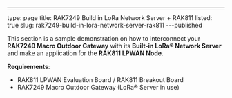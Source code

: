 ---
type: page
title: RAK7249 Build in LoRa Network
Server + RAK811
listed: true
slug: rak7249-build-in-lora-network-server-rak811
---published

This section is a sample demonstration on how to interconnect your **RAK7249 Macro Outdoor Gateway** with its **Built-in LoRa® Network Server** and make an application for the **RAK811 LPWAN Node**.

**Requirements**:

- RAK811 LPWAN Evaluation Board / RAK811 Breakout Board
- RAK7249 Macro Outdoor Gateway (LoRa® Server in use)

